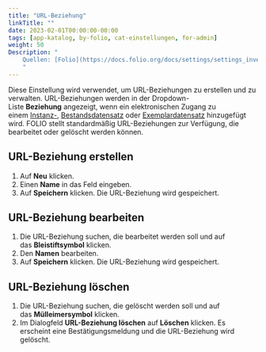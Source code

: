 ```yaml
---
title: "URL-Beziehung"
linkTitle: ""
date: 2023-02-01T00:00:00-00:00
tags: [app-katalog, by-folio, cat-einstellungen, for-admin]
weight: 50
Description: "
    Quellen: [Folio](https://docs.folio.org/docs/settings/settings_inventory/settings_inventory/#settings--inventory--url-relationship) & [GBV](https://info.gbv.de/display/FOLIOGBVEXTERN/Einstellungen+(Katalog):+URL-Beziehung)
    "
---
```


Diese Einstellung wird verwendet, um URL-Beziehungen zu erstellen und zu verwalten. URL-Beziehungen werden in der Dropdown-Liste **Beziehung** angezeigt, wenn ein elektronischen Zugang zu einem [Instanz-](https://info.gbv.de/display/FOLIOGBVEXTERN/Folio%3A+Instanzdatensatz+manuell+in+FOLIO+erstellen), [Bestandsdatensatz](https://info.gbv.de/pages/viewpage.action?pageId=852492467) oder [Exemplardatensatz](https://info.gbv.de/pages/viewpage.action?pageId=852492470) hinzugefügt wird. FOLIO stellt standardmäßig URL-Beziehungen zur Verfügung, die bearbeitet oder gelöscht werden können.

## URL-Beziehung erstellen

1.  Auf **Neu** klicken.
2.  Einen **Name** in das Feld eingeben.
3.  Auf **Speichern** klicken. Die URL-Beziehung wird gespeichert.

## URL-Beziehung bearbeiten

1.  Die URL-Beziehung suchen, die bearbeitet werden soll und auf das **Bleistiftsymbol** klicken.
2.  Den **Namen** bearbeiten.
3.  Auf **Speichern** klicken. Die URL-Beziehung wird gespeichert.

## URL-Beziehung löschen

1.  Die URL-Beziehung suchen, die gelöscht werden soll und auf das **Mülleimersymbol** klicken.
2.  Im Dialogfeld **URL-Beziehung löschen** auf **Löschen** klicken. Es erscheint eine Bestätigungsmeldung und die URL-Beziehung wird gelöscht.

